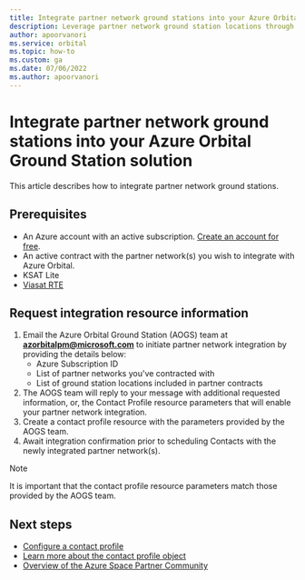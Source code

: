 ```yaml
---
title: Integrate partner network ground stations into your Azure Orbital Ground Station solution
description: Leverage partner network ground station locations through Azure Orbital.
author: apoorvanori
ms.service: orbital
ms.topic: how-to
ms.custom: ga
ms.date: 07/06/2022
ms.author: apoorvanori
---
```


# Integrate partner network ground stations into your Azure Orbital Ground Station solution

This article describes how to integrate partner network ground stations.

## Prerequisites

- An Azure account with an active subscription. [Create an account for free](https://azure.microsoft.com/free/?WT.mc_id=A261C142F).
- An active contract with the partner network(s) you wish to integrate with Azure Orbital.
- KSAT Lite
- [Viasat RTE](https://azuremarketplace.microsoft.com/marketplace/apps/viasatinc1628707641775.viasat-real-time-earth?tab=overview)

## Request integration resource information

1. Email the Azure Orbital Ground Station (AOGS) team at **azorbitalpm@microsoft.com** to initiate partner network integration by providing the details below:
    - Azure Subscription ID
    - List of partner networks you've contracted with
    - List of ground station locations included in partner contracts
2. The AOGS team will reply to your message with additional requested information, or, the Contact Profile resource parameters that will enable your partner network integration.
3. Create a contact profile resource with the parameters provided by the AOGS team.
4. Await integration confirmation prior to scheduling Contacts with the newly integrated partner network(s).

> [!NOTE]
> It is important that the contact profile resource parameters match those provided by the AOGS team.

## Next steps

- [Configure a contact profile](./contact-profile.md)
- [Learn more about the contact profile object](./concepts-contact-profile.md)
- [Overview of the Azure Space Partner Community](./space-partner-program-overview.md)
